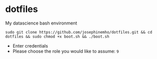 # dotfiles
My datascience bash environment

`sudo git clone https://github.com/josephinemho/dotfiles.git && cd dotfiles && sudo chmod +x boot.sh && ./boot.sh`

* Enter credentials
* Please choose the role you would like to assume: `9`


